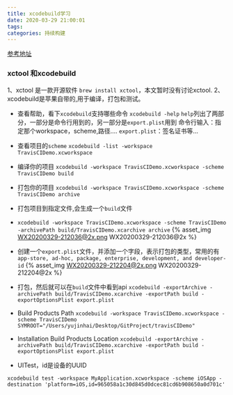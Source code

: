 ```yaml
---
title: xcodebuild学习
date: 2020-03-29 21:00:01
tags:
categories: 持续构建
---
```


[参考地址](https://developer.apple.com/library/archive/technotes/tn2339/_index.html)

### xctool 和xcodebuild
1、xctool 是一款开源软件 `brew install xctool`，本文暂时没有讨论xctool.
2、xcodebuild是苹果自带的,用于编译，打包和测试。

- 查看帮助，看下`xcodebuild`支持哪些命令
`xcodebuild -help`
`help`列出了两部分，一部分是命令行用到的，另一部分是`export.plist`用到
命令行输入：指定那个workspace，scheme,路径....
`export.plist`：签名证书等...

- 查看项目的`scheme`
`xcodebuild -list -workspace TravisCIDemo.xcworkspace`

- 编译你的项目
`xcodebuild -workspace TravisCIDemo.xcworkspace -scheme TravisCIDemo build`

- 打包你的项目
`xcodebuild -workspace TravisCIDemo.xcworkspace -scheme TravisCIDemo archive`

- 打包项目到指定文件,会生成一个`build`文件
- `xcodebuild -workspace TravisCIDemo.xcworkspace -scheme TravisCIDemo -archivePath build/TravisCIDemo.xcarchive archive`
{% asset_img WX20200329-212036@2x.png WX20200329-212036@2x %}

- 创建一个`export.plist`文件，并添加一个字段，表示打包的类型，常用的有`app-store, ad-hoc, package, enterprise, development, and developer-id`
{% asset_img WX20200329-212204@2x.png WX20200329-212204@2x %}

- 打包，然后就可以在`build`文件中看到api
`xcodebuild -exportArchive -archivePath build/TravisCIDemo.xcarchive -exportPath build -exportOptionsPlist export.plist`

- Build Products Path
`xcodebuild -workspace TravisCIDemo.xcworkspace -scheme TravisCIDemo SYMROOT="/Users/yujinhai/Desktop/GitProject/travisCIDemo"`

- Installation Build Products Location
`xcodebuild -exportArchive -archivePath build/TravisCIDemo.xcarchive -exportPath build -exportOptionsPlist export.plist`

- UITest，id是设备的UUID

`xcodebuild test -workspace MyApplication.xcworkspace -scheme iOSApp -destination 'platform=iOS,id=965058a1c30d845d0dcec81cd6b908650a0d701c'`
